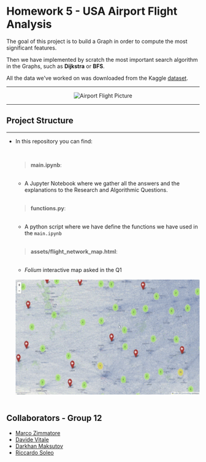 # **Homework 5 - USA Airport Flight Analysis**

The goal of this project is to build a Graph in order to compute the most significant features.

Then we have implemented by scratch the most important search algorithm in the Graphs, such as **Dijkstra** or **BFS**. <br>

All the data we've worked on was downloaded from the Kaggle [dataset](https://www.kaggle.com/datasets/flashgordon/usa-airport-dataset).
___
<div style="text-align: center;">
  <img src="https://camo.githubusercontent.com/a54c6fa48e99e6d1ae1d2f7ed2af35b158396ad5c860f3edd3d9ea065778e7b2/68747470733a2f2f67746d2d32342e64652f77702d636f6e74656e742f75706c6f6164732f323031392f31312f47544d2d32342d35352e6a7067" alt="Airport Flight Picture"/>
</div>

____

## **Project Structure**
___
- In this repository you can find:

    <br>


  > __main.ipynb__:
  
    <br>

    
    - A Jupyter Notebook where we gather all the answers and the explanations to the Research and Algorithmic Questions.
 
    <br>
     
  > __functions.py__:
    
    <br>

    - A python script where we have define the functions we have used in the `main.ipynb`
    
    <br>

  > __assets/flight_network_map.html__:

    <br>

    - *Folium* interactive map asked in the Q1
 
    <br>
    
  <div align="center">
  <img src="assets/Interactive_map.gif" alt="Video GIF" width = "600" height = "300">
  </div>

  <br>






## **Collaborators - Group 12**
- [Marco Zimmatore](https://github.com/zimmy11)
- [Davide Vitale](https://github.com/wellohord)
- [Darkhan Maksutov](https://github.com/darkhmaks)
- [Riccardo Soleo](https://github.com/Ricksoleo)

